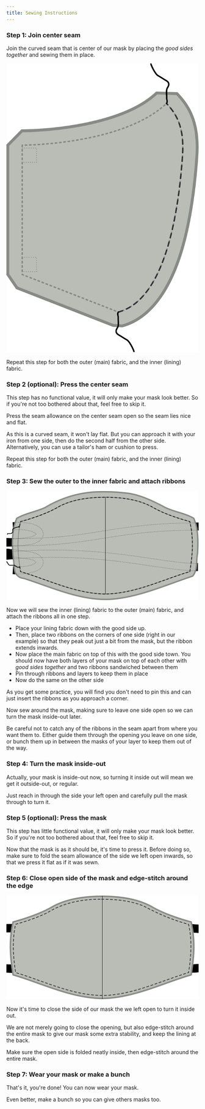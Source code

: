 ```yaml
---
title: Sewing Instructions
---
```


### Step 1: Join center seam

Join the curved seam that is center of our mask by placing the _good sides together_ and sewing them in place.

![Join the center seam](step1.svg)

<Note>Repeat this step for both the outer (main) fabric, and the inner (lining) fabric.</Note>

### Step 2 (optional): Press the center seam

<Note>

This step has no functional value, it will only make your mask look better.
So if you're not too bothered about that, feel free to skip it.

</Note>

Press the seam allowance on the center seam open so the seam lies nice and flat.

As this is a curved seam, it won't lay flat.
But you can approach it with your iron from one side, then do the second half from the other side.
Alternatively, you can use a tailor's ham or cushion to press.

<Note>Repeat this step for both the outer (main) fabric, and the inner (lining) fabric.</Note>

### Step 3: Sew the outer to the inner fabric and attach ribbons

![Join the inner to the outer fabric](step3.svg)

Now we will sew the inner (lining) fabric to the outer (main) fabric,
and attach the ribbons all in one step.

- Place your lining fabric down with the good side up.
- Then, place two ribbons on the corners of one side (right in our example) so that
  they peak out just a bit from the mask, but the ribbon extends inwards.
- Now place the main fabric on top of this with the good side town.
  You should now have both layers of your mask on top of each other with _good sides together_ and
  two ribbons sandwiched between them
- Pin through ribbons and layers to keep them in place
- Now do the same on the other side

<Tip>

As you get some practice, you will find you don't need to pin this and can just insert the
ribbons as you approach a corner.

</Tip>

Now sew around the mask, making sure to leave one side open so we can turn the mask inside-out later.

<Warning>

Be careful not to catch any of the ribbons in the seam apart from where you want them to.
Either guide them through the opening you leave on one side, or bunch them up in between
the masks of your layer to keep them out of the way.

</Warning>

### Step 4: Turn the mask inside-out

Actually, your mask is inside-out now, so turning it inside out will mean we get it outside-out, or regular.

Just reach in through the side your left open and carefully pull the mask through to turn it.

### Step 5 (optional): Press the mask

<Note>

This step has little functional value, it will only make your mask look better.
So if you're not too bothered about that, feel free to skip it.

</Note>

Now that the mask is as it should be, it's time to press it. Before doing so, make sure to fold the
seam allowance of the side we left open inwards, so that we press it flat as if it was sewn.

### Step 6: Close open side of the mask and edge-stitch around the edge

![Edge-stitch around the mask](step6.svg)

Now it's time to close the side of our mask the we left open to turn it inside out.

We are not merely going to close the opening, but also edge-stitch around the entire
mask to give our mask some extra stability, and keep the lining at the back.

Make sure the open side is folded neatly inside, then edge-stitch around the entire mask.

### Step 7: Wear your mask or make a bunch

That's it, you're done! You can now wear your mask.

Even better, make a bunch so you can give others masks too.
